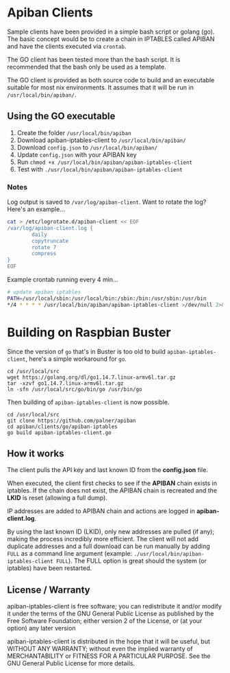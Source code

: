 # Apiban Clients #

Sample clients have been provided in a simple bash script or golang (go). The basic concept would be to create a chain in IPTABLES called APIBAN and have the clients executed via `crontab`.

The GO client has been tested more than the bash script. It is recommended that the bash only be used as a template.

The GO client is provided as both source code to build and an executable suitable for most nix environments. It assumes that it will be run in `/usr/local/bin/apiban/`.

## Using the GO executable ##

1. Create the folder `/usr/local/bin/apiban`
2. Download apiban-iptables-client to `/usr/local/bin/apiban/`
3. Download `config.json` to `/usr/local/bin/apiban/`
4. Update `config.json` with your APIBAN key
5. Run `chmod +x /usr/local/bin/apiban/apiban-iptables-client`
6. Test with `./usr/local/bin/apiban/apiban-iptables-client`

### Notes ###

Log output is saved to `/var/log/apiban-client`. Want to rotate the log? Here's an example...

```bash
cat > /etc/logrotate.d/apiban-client << EOF
/var/log/apiban-client.log {
        daily
        copytruncate
        rotate 7
        compress
}
EOF
```

Example crontab running every 4 min...

```bash
# update apiban iptables
PATH=/usr/local/sbin:/usr/local/bin:/sbin:/bin:/usr/sbin:/usr/bin
*/4 * * * * /usr/local/bin/apiban/apiban-iptables-client >/dev/null 2>&1
```

# Building on Raspbian Buster #

Since the version of `go` that's in Buster is too old to build `apiban-iptables-client`, here's a simple workaround for `go`.

```
cd /usr/local/src
wget https://golang.org/dl/go1.14.7.linux-armv6l.tar.gz
tar -xzvf go1.14.7.linux-armv6l.tar.gz
ln -sfn /usr/local/src/go/bin/go /usr/bin/go
```

Then building of `apiban-iptables-client` is now possible.

```
cd /usr/local/src
git clone https://github.com/palner/apiban
cd apiban/clients/go/apiban-iptables
go build apiban-iptables-client.go
```

## How it works ##

The client pulls the API key and last known ID from the **config.json** file.

When executed, the client first checks to see if the **APIBAN** chain exists in iptables. If the chain does not exist, the APIBAN chain is recreated and the **LKID** is reset (allowing a full dump).

IP addresses are added to APIBAN chain and actions are logged in **apiban-client.log**.

By using the last known ID (LKID), only new addresses are pulled (if any); making the process incredibly more efficient. The client will not add duplicate addresses and a full download can be run manually by adding `FULL` as a command line argument (example: `./usr/local/bin/apiban-iptables-client FULL`). The FULL option is great should the system (or iptables) have been restarted.

## License / Warranty ##

apiban-iptables-client is free software; you can redistribute it and/or modify it under the terms of the GNU General Public License as published by the Free Software Foundation; either version 2 of the License, or (at your option) any later version

apiban-iptables-client is distributed in the hope that it will be useful, but WITHOUT ANY WARRANTY; without even the implied warranty of MERCHANTABILITY or FITNESS FOR A PARTICULAR PURPOSE. See the GNU General Public License for more details.
